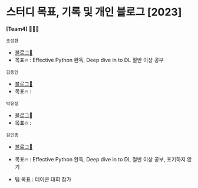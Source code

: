 # 스터디 목표, 기록 및 개인 블로그 [2023]  

  
__[Team4]__ 👨🏻‍💻 <br>
  
  `조성환`<br>
  - [블로그📑](https://rnrn213.github.io/)
  - 목표🔥 : Effective Python 완독, Deep dive in to DL 절반 이상 공부  <br>
  
  `김동인`<br>
  - [블로그📑]()
  - 목표🔥 :  <br>
  
  `박유정`<br>
  - [블로그📑]()
  - 목표🔥 :  <br>
  
  `김민종`<br>
  - [블로그📑](https://velog.io/@koust6u)
  - 목표🔥 :  Effective Python 완독, Deep dive in to DL 절반 이상 공부, 포기하지 않기
  
- 팀 목표 : 데이콘 대회 참가

